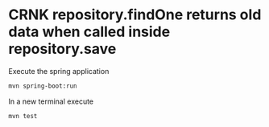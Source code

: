 # CRNK repository.findOne returns old data when called inside repository.save

Execute the spring application

```bash
mvn spring-boot:run
```

In a new terminal execute

```bash
mvn test
```